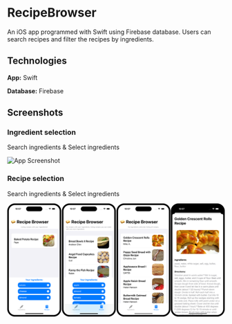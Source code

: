 
# RecipeBrowser

An iOS app programmed with Swift using Firebase database.
Users can search recipes and filter the recipes by ingredients.





## Technologies

**App:** Swift

**Database:** Firebase


## Screenshots
### Ingredient selection

Search ingredients & Select ingredients

![App Screenshot](./Ingredients..png)

### Recipe selection

Search ingredients & Select ingredients

![App Screenshot](./Recipes.png)
